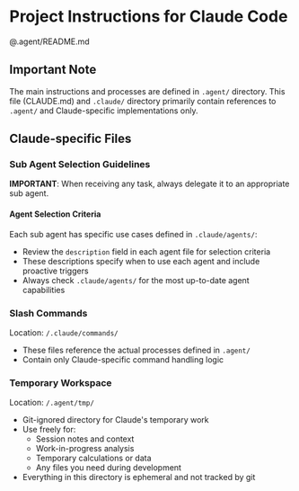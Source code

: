 # Project Instructions for Claude Code

@.agent/README.md

## Important Note

The main instructions and processes are defined in `.agent/` directory. This file (CLAUDE.md) and `.claude/`
directory primarily contain references to `.agent/` and Claude-specific implementations only.

## Claude-specific Files

### Sub Agent Selection Guidelines

**IMPORTANT**: When receiving any task, always delegate it to an appropriate sub agent.

#### Agent Selection Criteria

Each sub agent has specific use cases defined in `.claude/agents/`:
- Review the `description` field in each agent file for selection criteria
- These descriptions specify when to use each agent and include proactive triggers
- Always check `.claude/agents/` for the most up-to-date agent capabilities


### Slash Commands

Location: `/.claude/commands/`

- These files reference the actual processes defined in `.agent/`
- Contain only Claude-specific command handling logic

### Temporary Workspace

Location: `/.agent/tmp/`

- Git-ignored directory for Claude's temporary work
- Use freely for:
  - Session notes and context
  - Work-in-progress analysis
  - Temporary calculations or data
  - Any files you need during development
- Everything in this directory is ephemeral and not tracked by git
